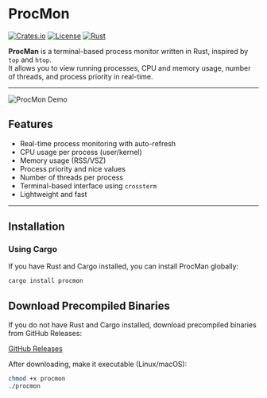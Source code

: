 # ProcMon

[![Crates.io](https://img.shields.io/crates/v/procmon.svg)](https://crates.io/crates/procmon)
[![License](https://img.shields.io/badge/license-MIT-blue.svg)](LICENSE)
[![Rust](https://img.shields.io/badge/rust-1.72+-orange.svg)](https://www.rust-lang.org/)

**ProcMan** is a terminal-based process monitor written in Rust, inspired by `top` and `htop`.  
It allows you to view running processes, CPU and memory usage, number of threads, and process priority in real-time.

---
![ProcMon Demo](screenshot/procmon.png)

## Features

- Real-time process monitoring with auto-refresh
- CPU usage per process (user/kernel)
- Memory usage (RSS/VSZ)
- Process priority and nice values
- Number of threads per process
- Terminal-based interface using `crossterm`
- Lightweight and fast

---

## Installation

### Using Cargo

If you have Rust and Cargo installed, you can install ProcMan globally:

```bash
cargo install procmon
```


## Download Precompiled Binaries

If you do not have Rust and Cargo installed, download precompiled binaries from GitHub Releases:

[GitHub Releases](https://github.com/chiragkpoojary/ProcMan/releases)

After downloading, make it executable (Linux/macOS):

```bash
chmod +x procmon
./procmon
